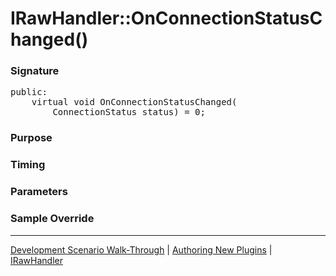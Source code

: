# IRawHandler::OnConnectionStatusChanged()

### Signature

<pre>
public:
    virtual void OnConnectionStatusChanged(
        ConnectionStatus status) = 0;
</pre>

### Purpose

### Timing

### Parameters

### Sample Override

----

[Development Scenario Walk-Through](../../../development-scenario.md) | [Authoring New Plugins](../../developer-plugin-creation.md) | [IRawHandler](i-raw-handler.md)
